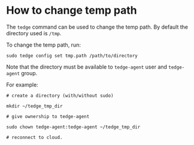 # How to change temp path

The `tedge` command can be used to change the temp path. By default the directory used is `/tmp`. 

To change the temp path, run:

```shell
sudo tedge config set tmp.path /path/to/directory
```

Note that the directory must be available to `tedge-agent` user and `tedge-agent` group.

For example:

```shell
# create a directory (with/without sudo)

mkdir ~/tedge_tmp_dir

# give ownership to tedge-agent

sudo chown tedge-agent:tedge-agent ~/tedge_tmp_dir 

# reconnect to cloud.
```
